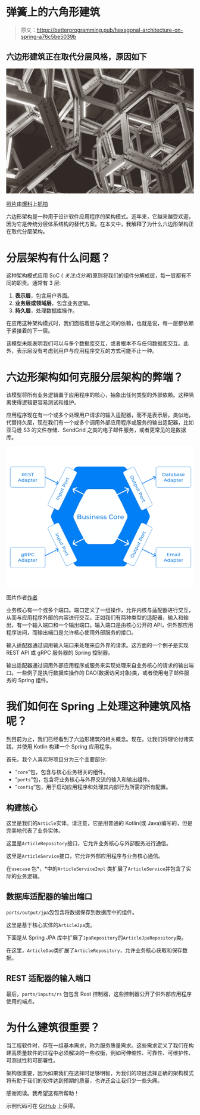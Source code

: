 # 弹簧上的六角形建筑

> 原文：<https://betterprogramming.pub/hexagonal-architecture-on-spring-a76c5be5039b>

## 六边形建筑正在取代分层风格，原因如下

![](img/547c05f9a74d689cc71617e7683e4cd1.png)

[照片](https://stocksnap.io/photo/geometric-industrial-QTP6YBOO6T)由[爆料](https://stocksnap.io/author/burstshopify)上[抓拍](https://stocksnap.io/)

六边形架构是一种用于设计软件应用程序的架构模式。近年来，它越来越受欢迎，因为它是传统分层体系结构的替代方案。在本文中，我解释了为什么六边形架构正在取代分层架构。

# 分层架构有什么问题？

这种架构模式应用 SoC ( *关注点分离*)原则将我们的组件分解成层，每一层都有不同的职责。通常有 3 层:

1.  **表示层**，包含用户界面。
2.  **业务层或领域层**，包含业务逻辑。
3.  **持久层**，处理数据库操作。

在应用这种架构模式时，我们面临着层与层之间的依赖，也就是说，每一层都依赖于紧接着的下一层。

该模型未能表明我们可以与多个数据库交互，或者根本不与任何数据库交互。此外，表示层没有考虑到用户与应用程序交互的方式可能不止一种。

# 六边形架构如何克服分层架构的弊端？

该模型将所有业务逻辑置于应用程序的核心，抽象出任何类型的外部依赖。这种隔离使得逻辑更容易测试和维护。

应用程序现在有一个或多个处理用户请求的输入适配器，而不是表示层。类似地，代替持久层，现在我们有一个或多个调用外部应用程序或服务的输出适配器，比如亚马逊 S3 的文件存储、SendGrid 之类的电子邮件服务，或者更常见的是数据库。

![](img/35a92fed8d2f34c0fbdc413628d30479.png)

图片作者[作者](https://manerajona.medium.com)

业务核心有一个或多个端口。端口定义了一组操作，允许内核与适配器进行交互，从而与应用程序外部的内容进行交互。正如我们有两种类型的适配器，输入和输出，有一个输入端口和一个输出端口。输入端口是由核心公开的 API，供外部应用程序访问，而输出端口是允许核心使用外部服务的接口。

输入适配器通过调用输入端口来处理来自外界的请求。这方面的一个例子是实现 REST API 或 gRPC 服务器的 Spring 控制器。

输出适配器通过调用外部应用程序或服务来实现处理来自业务核心的请求的输出端口。一些例子是执行数据库操作的 DAO(数据访问对象)类，或者使用电子邮件服务的 Spring 组件。

# 我们如何在 Spring 上处理这种建筑风格呢？

到目前为止，我们已经看到了六边形建筑的相关概念。现在，让我们将理论付诸实践，并使用 Kotlin 构建一个 Spring 应用程序。

首先，我个人喜欢将项目分为三个主要部分:

*   “`core`”包，包含与核心业务相关的组件。
*   “`ports`”包，包含将业务核心与外界交流的输入和输出组件。
*   “`config`”包，用于启动应用程序和处理其内部行为所需的所有配置。

## 构建核心

这里是我们的`Article`实体。请注意，它是用普通的 Kotlin(或 Java)编写的，但是完美地代表了业务实体。

这里是`ArticleRepository`接口，它允许业务核心与外部服务进行通信。

这里是`ArticleService`接口，它允许外部应用程序与业务核心通信。

在`usecase` 包*，*中的`ArticleServiceImpl` 类扩展了`ArticleService`并包含了实际的业务逻辑。

## 数据库适配器的输出端口

`ports/output/jpa`包包含将数据保存到数据库中的组件。

这里是基于核心实体的`ArticleJpa`类。

下面是从 Spring JPA 库中扩展了`JpaRepository`的`ArticleJpaRepository`类。

在这里，`ArticleDao`类扩展了`ArticleRepository`，允许业务核心获取和保存数据。

## REST 适配器的输入端口

最后，`ports/inputs/rs` 包包含 Rest 控制器，这些控制器公开了供外部应用程序使用的端点。

# 为什么建筑很重要？

当工程软件时，存在一组基本需求，称为服务质量需求。这些需求定义了我们在构建高质量软件的过程中必须解决的一些权衡，例如可伸缩性、可靠性、可维护性、可测试性和可部署性。

架构很重要，因为如果我们在选择时足够明智，为我们的项目选择正确的架构模式将有助于我们的软件达到预期的质量，也许还会让我们少一些头痛。

感谢阅读。我希望这有所帮助！

示例代码可在 [GitHub](https://github.com/manerajona/spring-hexagonal-kt) 上获得。
